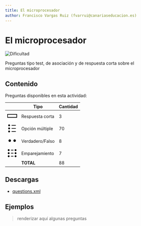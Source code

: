 ```yaml
---
title: El microprocesador
author: Francisco Vargas Ruiz (fvarrui@canariaseducacion.es)
---
```


# El microprocesador


![Dificultad](https://img.shields.io/badge/Dificultad-Media-yellow)


Preguntas tipo test, de asociación y de respuesta corta sobre el microprocesador

## Contenido

Preguntas disponibles en esta actividad:

|   | Tipo              | Cantidad                   |
| - | ----------------- | -------------------------- |
| ![](https://raw.githubusercontent.com/iescanarias/actividades/main/.actirepo/icons/shortanswer.svg) | Respuesta corta | 3 |
| ![](https://raw.githubusercontent.com/iescanarias/actividades/main/.actirepo/icons/multichoice.svg) | Opción múltiple | 70 |
| ![](https://raw.githubusercontent.com/iescanarias/actividades/main/.actirepo/icons/truefalse.svg) | Verdadero/Falso | 8 |
| ![](https://raw.githubusercontent.com/iescanarias/actividades/main/.actirepo/icons/matching.svg) | Emparejamiento | 7 |
|   | **TOTAL**         | 88 |

## Descargas

- [questions.xml](https://github.com/iescanarias/actividades/tree/main/./hardware/microprocesador/el%20microprocesador/questions.xml)


## Ejemplos

> renderizar aquí algunas preguntas